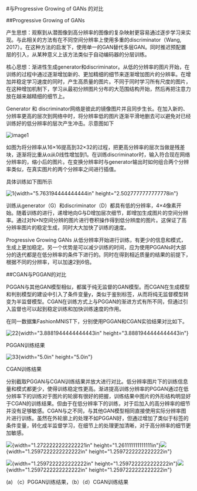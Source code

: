 #与Progressive Growing of GANs 的对比

##Progressive Growing of GANs

产生思想：观察到从潜图像到高分辨率的图像的复杂映射更容易通过逐步学习来实现。与此相关的方法有在不同空间分辨率上使用多重的discriminator（Wang, 2017）。在这种方法的启发下，使用单一的GAN替代多层GAN。同时推迟预配置层的引入，从某种意义上该方法类似于自动编码器的分层训练。

核心思想：渐进性生成generator和discriminator。从低的分辨率的图片开始，在训练的过程中通过逐渐增加新的、更加精细的细节来逐渐增加图片的分辨率。在增加并稳定学习速度的同时，产生高质量的图片。不同于同时学习所有尺度的图片，在这种增加机制下，学习从最初分辨图片分布的大范围结构开始，然后再把注意力放在越来越精细的细节上。

Generator 和 discriminator网络是彼此的镜像图片并且同步生长。在加入新的、分辨率更高的层次到网络中时，将分辨率低的图片逐渐平滑地删去可以避免对已经训练好的低分辨率的层次产生冲击。示意图如下

![image1](/Users/zhixingzhang/Documents/大三下/AI-Final-Project/media/image1.png)

如图为将分辨率从16×16提高到32×32的过程，把更高分辨率的层次当做是残差块，逐渐将比重从α从0线性增加到1。在训练discriminator时，输入符合现在网络分辨率的，缩小后的图片。在变换分辨率时与generator输出时如何组合两个分辨率类似，在真实图片的两个分辨率之间进行插值。

具体训练如下图所示

![1](/Users/zhixingzhang/Documents/大三下/AI-Final-Project/media/image2.png){width="5.763194444444444in" height="2.5027777777777778in"}

训练从generator（G）和discriminator（D）都具有低的分辨率，4×4像素开始。随着训练的进行，递增地向G与D增加层次细节，即增加生成图片的空间分辨率。通过对N×N空间分辨的图片进行卷积操作得到低分辨度的图片。这保证了高分辨率图片的稳定生成，同时大大加快了训练的速度。

Progressive Growing GANs 从低分辨率开始进行训练，有更少的信息和模式，生成上更加稳定。另一个优势是可以减少训练的时间，应为使用PGGANs时大部分的迭代都是在低分辨率的条件下进行的。同时在得到相近质量的结果的前提下，根据不同的分辨率，可以加速2到6倍。

##CGAN与PGGAN的对比

PGGAN与其他GAN模型相似，都属于纯无监督的GAN模型。而CGAN在生成模型和判别模型的建设中引入了条件变量y，类似于鉴别标签，从而将纯无监督模型转变为半监督模型。CGAN在训练方式上与PGGAN的渐进方式有所不同，但通过引入监督也可以起到稳定训练和加快训练速度的作用。

在同一数据集FashionMNIST下，分别使用PGGAN和CGAN实验结果对比如下。

![22](/Users/zhixingzhang/Documents/大三下/AI-Final-Project/media/image3.png){width="3.8881944444444443in" height="3.8881944444444443in"}

PGGAN训练结果

![33](/Users/zhixingzhang/Documents/大三下/AI-Final-Project/media/image4.png){width="5.0in" height="5.0in"}

CGAN训练结果

分别截取PGGAN与CGAN训练结果并放大进行对比。低分辨率图片下的训练信息量和模式都更少，使得训练稳定性更高。渐进提高训练分辨率的PGGAN通过在低分辨率下的训练对于图片的轮廓有很好的把握，训练结果中图片的外形结构明显好于CGAN的训练结果。但由于在低分辨率下的训练，对于后加入的高分辨率的细节并没有足够敏感。CGAN与之不同，与其他GAN模型相同直接使用实际分辨率图片进行训练。虽然在外轮廓上的处理不如PGGAN好，但通过增加了类似于标签的条件变量，转化成半监督学习，在细节上的处理更加清晰，对于高分辨率的细节更加敏感。

![](/Users/zhixingzhang/Documents/大三下/AI-Final-Project/media/image5.png){width="1.2722222222222221in" height="1.261111111111111in"}![](/Users/zhixingzhang/Documents/大三下/AI-Final-Project/media/image6.png){width="1.2597222222222222in" height="1.2597222222222222in"}

![](/Users/zhixingzhang/Documents/大三下/AI-Final-Project/media/image7.png){width="1.2597222222222222in" height="1.2597222222222222in"}![](/Users/zhixingzhang/Documents/大三下/AI-Final-Project/media/image8.png){width="1.2597222222222222in" height="1.2597222222222222in"}

(a) （c）PGGAN训练结果，（b）（d）CGAN训练结果